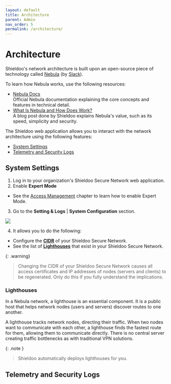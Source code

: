 ```yaml
---
layout: default
title: Architecture
parent: Admin
nav_order: 5
permalink: /architecture/
---
```


# Architecture
Shieldoo's network architecture is built upon an open-source piece of technology called [Nebula](https://github.com/slackhq/nebula) (by [Slack](https://github.com/slackhq)).

To learn how Nebula works, use the following resources:
- [Nebula Docs](https://nebula.defined.net/docs/)  
Official Nebula documentation explaining the core concepts and features in technical detail.
- [What Is Nebula and How Does Work?](https://www.shieldoo.io/blogs/what-is-nebula-and-how-it-works)  
A blog post done by Shieldoo explains Nebula's value, such as its speed, simplicity and security.

The Shieldoo web application allows you to interact with the network architecture using the following features:
- [System Settings](/architecture/#system-settings)
- [Telemetry and Security Logs](/architecture/#telemetry-and-security-logs)

## System Settings

1. Log in to your organization's Shieldoo Secure Network web application.
2. Enable __Expert Mode__
  - See the [Access Management](/access_management/) chapter to learn how to enable Expert Mode.
3. Go to the __Setting & Logs__ \| __System Configuration__ section.

  ![](../../images/Architecture01.gif)
  
4. It allows you to do the following:
  - Configure the [__CIDR__](https://www.rfc-editor.org/rfc/rfc4632) of your Shieldoo Secure Network.
  - See the list of [__Lighthouses__](/architecture/#lighthouses) that exist in your Shieldoo Secure Network.
  

{: .warning}
> Changing the CIDR of your Shieldoo Secure Network causes all access certificates and IP addresses of nodes (servers and clients) to be regenerated.
> Only do this if you fully understand the implications.

### Lighthouses
In a Nebula network, a lighthouse is an essential component. It is a public host that helps network nodes (users and servers) discover routes to one another.

A lighthouse tracks network nodes, directing their traffic. When two nodes want to communicate with each other, a lighthouse finds the fastest route for them, allowing them to communicate directly. There is no central server creating traffic bottlenecks as with traditional VPN solutions.

{: .note }
> Shieldoo automatically deploys lighthouses for you.

## Telemetry and Security Logs
<!---Telemetry Logs, Security Logs-->
